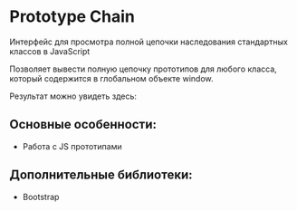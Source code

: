 # Prototype Chain
Интерфейс для просмотра полной цепочки наследования стандартных классов в JavaScript

Позволяет вывести полную цепочку прототипов для любого класса, который содержится в глобальном объекте window.


Результат можно увидеть здесь:

## Основные особенности:
- Работа с JS прототипами

## Дополнительные библиотеки:
- Bootstrap
